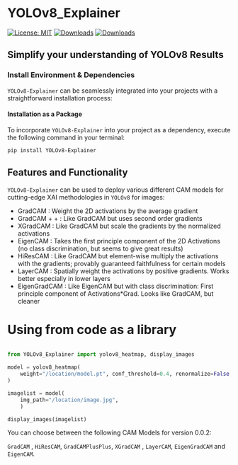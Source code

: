 # YOLOv8_Explainer
[![License: MIT](https://img.shields.io/badge/License-MIT-yellow.svg)](https://opensource.org/licenses/MIT)
[![Downloads](https://static.pepy.tech/personalized-badge/grad-cam?period=month&units=international_system&left_color=black&right_color=brightgreen&left_text=Monthly%20Downloads)](https://pepy.tech/project/YOLOv8-Explainer)
[![Downloads](https://static.pepy.tech/personalized-badge/grad-cam?period=total&units=international_system&left_color=black&right_color=blue&left_text=Total%20Downloads)](https://pepy.tech/project/YOLOv8-Explainer)
## Simplify your understanding of YOLOv8 Results


### Install Environment & Dependencies

`YOLOv8-Explainer` can be seamlessly integrated into your projects with a straightforward installation process:

#### Installation as a Package

To incorporate `YOLOv8-Explainer` into your project as a dependency, execute the following command in your terminal:

```bash
pip install YOLOv8-Explainer
```

## Features and Functionality

`YOLOv8-Explainer`  can be used to deploy various different CAM models for cutting-edge XAI methodologies in `YOLOv8` for images:

- GradCAM : Weight the 2D activations by the average gradient
- GradCAM + + : Like GradCAM but uses second order gradients
- XGradCAM : Like GradCAM but scale the gradients by the normalized activations
- EigenCAM : Takes the first principle component of the 2D Activations (no class discrimination, but seems to give great results)
- HiResCAM : Like GradCAM but element-wise multiply the activations with the gradients; provably guaranteed faithfulness for certain models
- LayerCAM : Spatially weight the activations by positive gradients. Works better especially in lower layers
- EigenGradCAM : Like EigenCAM but with class discrimination: First principle component of Activations*Grad. Looks like GradCAM, but cleaner


# Using from code as a library

```python

from YOLOv8_Explainer import yolov8_heatmap, display_images

model = yolov8_heatmap(
    weight="/location/model.pt", conf_threshold=0.4, renormalize=False,
)

imagelist = model(
    img_path="/location/image.jpg", 
    )

display_images(imagelist)

```

You can choose between the following CAM Models for version 0.0.2:

`GradCAM` , `HiResCAM`, `GradCAMPlusPlus`, `XGradCAM` , `LayerCAM`, `EigenGradCAM` and `EigenCAM`.